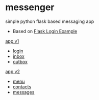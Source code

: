 # messenger

simple python flask based messaging app

* Based on [Flask Login Example](https://github.com/eniompw/FlaskLogin)

[app v1](https://github.com/eniompw/messenger/blob/main/appv1.py)
* [login](https://github.com/eniompw/messenger/blob/main/templates/login.html)
* [inbox](https://github.com/eniompw/messenger/blob/main/templates/inbox.html)
* [outbox](https://github.com/eniompw/messenger/blob/main/templates/send.html)

[app v2](https://github.com/eniompw/messenger/blob/main/appv2.py)
* [menu](https://github.com/eniompw/messenger/blob/main/templates/menu.html)
* [contacts](https://github.com/eniompw/messenger/blob/main/templates/contact.html)
* [messages](https://github.com/eniompw/messenger/blob/main/templates/msgs.html)
